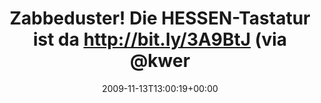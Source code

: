 ---
retweeted: false
source: <a href="http://twitter.com" rel="nofollow">Twitter Web Client</a>
entities:
  hashtags: []
  symbols: []
  user_mentions:
  - name: kwerfeldein
    screen_name: kwerfeldein
    indices:
    - '66'
    - '78'
    id_str: '428633'
    id: '428633'
  - name: "Gerald Hensel \U0001F1FA\U0001F1E6"
    screen_name: ghensel
    indices:
    - '84'
    - '92'
    id_str: '7347932'
    id: '7347932'
  urls: []
display_text_range:
- '0'
- '93'
favorite_count: '0'
id_str: '5678703025'
truncated: false
retweet_count: '0'
id: '5678703025'
created_at: Fri Nov 13 13:00:19 +0000 2009
favorited: false
full_text: Zabbeduster! Die HESSEN-Tastatur ist da http://bit.ly/3A9BtJ (via [@kwerfeldein](https://twitter.com/kwerfeldein),
  via [@ghensel](https://twitter.com/ghensel))
lang: nl
tags:
- pesos/twitter
date: '2009-11-13T13:00:19+00:00'
src: https://twitter.com/bascht/status/5678703025
original_url: https://twitter.com/bascht/status/5678703025
type: twitter_tweet
text: Zabbeduster! Die HESSEN-Tastatur ist da http://bit.ly/3A9BtJ (via [@kwerfeldein](https://twitter.com/kwerfeldein),
  via [@ghensel](https://twitter.com/ghensel))
title: Zabbeduster! Die HESSEN-Tastatur ist da http://bit.ly/3A9BtJ (via @kwer

---